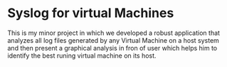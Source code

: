 # Syslog for virtual Machines

This is my minor project in which we developed a robust application that analyzes all log files generated by any Virtual Machine on a host system and then present a graphical analysis in fron of user which helps him to identify the best runing virtual machine on its host.
